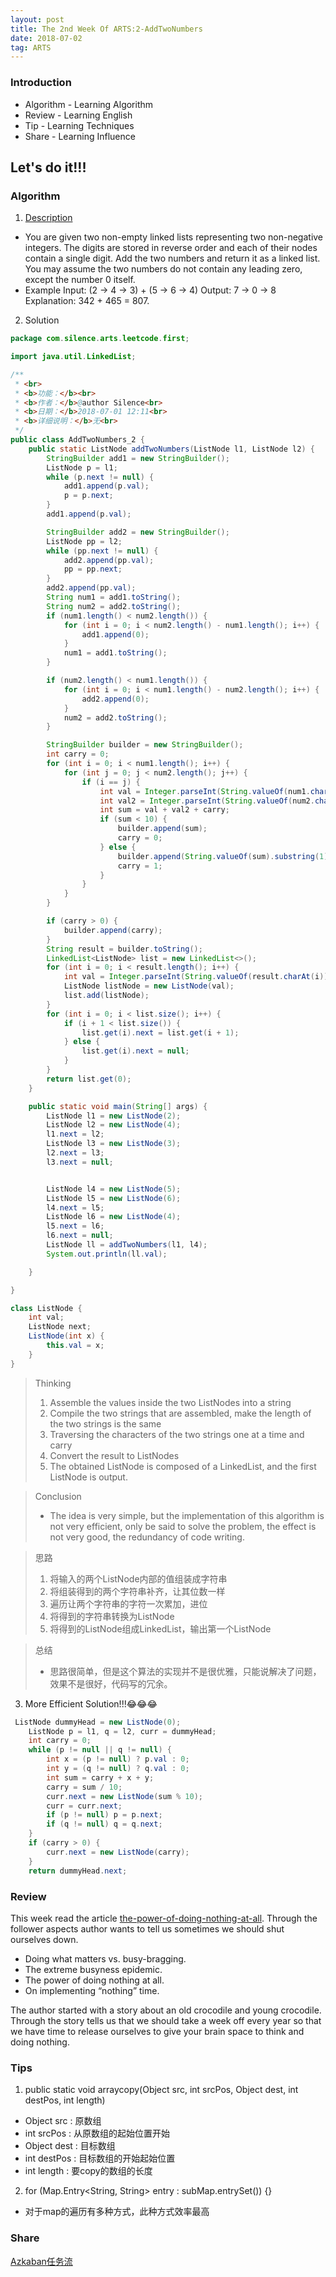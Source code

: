 ```yaml
---
layout: post
title: The 2nd Week Of ARTS:2-AddTwoNumbers
date: 2018-07-02
tag: ARTS
---
```


### Introduction
- Algorithm  - Learning Algorithm
- Review  - Learning English
- Tip - Learning Techniques
- Share - Learning Influence

## Let's do it!!!
### Algorithm

1. [Description](https://leetcode.com/problems/add-two-numbers/description/)
- You are given two non-empty linked lists representing two non-negative integers. The digits are stored in reverse order and each of their nodes contain a single digit. Add the two numbers and return it as a linked list.
You may assume the two numbers do not contain any leading zero, except the number 0 itself.
- Example
Input: (2 -> 4 -> 3) + (5 -> 6 -> 4)
Output: 7 -> 0 -> 8
Explanation: 342 + 465 = 807.

2. Solution

```java
package com.silence.arts.leetcode.first;

import java.util.LinkedList;

/**
 * <br>
 * <b>功能：</b><br>
 * <b>作者：</b>@author Silence<br>
 * <b>日期：</b>2018-07-01 12:11<br>
 * <b>详细说明：</b>无<br>
 */
public class AddTwoNumbers_2 {
    public static ListNode addTwoNumbers(ListNode l1, ListNode l2) {
        StringBuilder add1 = new StringBuilder();
        ListNode p = l1;
        while (p.next != null) {
            add1.append(p.val);
            p = p.next;
        }
        add1.append(p.val);

        StringBuilder add2 = new StringBuilder();
        ListNode pp = l2;
        while (pp.next != null) {
            add2.append(pp.val);
            pp = pp.next;
        }
        add2.append(pp.val);
        String num1 = add1.toString();
        String num2 = add2.toString();
        if (num1.length() < num2.length()) {
            for (int i = 0; i < num2.length() - num1.length(); i++) {
                add1.append(0);
            }
            num1 = add1.toString();
        }

        if (num2.length() < num1.length()) {
            for (int i = 0; i < num1.length() - num2.length(); i++) {
                add2.append(0);
            }
            num2 = add2.toString();
        }

        StringBuilder builder = new StringBuilder();
        int carry = 0;
        for (int i = 0; i < num1.length(); i++) {
            for (int j = 0; j < num2.length(); j++) {
                if (i == j) {
                    int val = Integer.parseInt(String.valueOf(num1.charAt(i)));
                    int val2 = Integer.parseInt(String.valueOf(num2.charAt(j)));
                    int sum = val + val2 + carry;
                    if (sum < 10) {
                        builder.append(sum);
                        carry = 0;
                    } else {
                        builder.append(String.valueOf(sum).substring(1));
                        carry = 1;
                    }
                }
            }
        }

        if (carry > 0) {
            builder.append(carry);
        }
        String result = builder.toString();
        LinkedList<ListNode> list = new LinkedList<>();
        for (int i = 0; i < result.length(); i++) {
            int val = Integer.parseInt(String.valueOf(result.charAt(i)));
            ListNode listNode = new ListNode(val);
            list.add(listNode);
        }
        for (int i = 0; i < list.size(); i++) {
            if (i + 1 < list.size()) {
                list.get(i).next = list.get(i + 1);
            } else {
                list.get(i).next = null;
            }
        }
        return list.get(0);
    }

    public static void main(String[] args) {
        ListNode l1 = new ListNode(2);
        ListNode l2 = new ListNode(4);
        l1.next = l2;
        ListNode l3 = new ListNode(3);
        l2.next = l3;
        l3.next = null;


        ListNode l4 = new ListNode(5);
        ListNode l5 = new ListNode(6);
        l4.next = l5;
        ListNode l6 = new ListNode(4);
        l5.next = l6;
        l6.next = null;
        ListNode ll = addTwoNumbers(l1, l4);
        System.out.println(ll.val);

    }

}

class ListNode {
    int val;
    ListNode next;
    ListNode(int x) {
        this.val = x;
    }
}
```

> Thinking
> 1. Assemble the values inside the two ListNodes into a string
> 2. Compile the two strings that are assembled, make the length of the two strings is the same
> 3. Traversing the characters of the two strings one at a time and carry
> 4. Convert the result to ListNodes
> 5. The obtained ListNode is composed of a LinkedList, and the first ListNode is output.

> Conclusion<br>
> - The idea is very simple, but the implementation of this algorithm is not very efficient, only be said to solve the problem, the effect is not very good, the redundancy of code writing.

> 思路
> 1. 将输入的两个ListNode内部的值组装成字符串
> 2. 将组装得到的两个字符串补齐，让其位数一样
> 3. 遍历让两个字符串的字符一次累加，进位
> 4. 将得到的字符串转换为ListNode
> 5. 将得到的ListNode组成LinkedList，输出第一个ListNode

> 总结
> - 思路很简单，但是这个算法的实现并不是很优雅，只能说解决了问题，效果不是很好，代码写的冗余。

3. More Efficient Solution!!!😂😂😂

```java
 ListNode dummyHead = new ListNode(0);
    ListNode p = l1, q = l2, curr = dummyHead;
    int carry = 0;
    while (p != null || q != null) {
        int x = (p != null) ? p.val : 0;
        int y = (q != null) ? q.val : 0;
        int sum = carry + x + y;
        carry = sum / 10;
        curr.next = new ListNode(sum % 10);
        curr = curr.next;
        if (p != null) p = p.next;
        if (q != null) q = q.next;
    }
    if (carry > 0) {
        curr.next = new ListNode(carry);
    }
    return dummyHead.next;
```
### Review
This week read the article [the-power-of-doing-nothing-at-all](https://medium.com/swlh/the-power-of-doing-nothing-at-all-73eeea488b8b). Through the follower aspects author wants to tell us sometimes we should shut ourselves down.
- Doing what matters vs. busy-bragging.
- The extreme busyness epidemic.
- The power of doing nothing at all.
- On implementing “nothing” time.

The author started with a story about an old crocodile and young crocodile. Through the story tells us that we should take a week off every year so that we have time to release ourselves to give your brain space to think and doing nothing.


### Tips

1. public static void arraycopy(Object src, int srcPos, Object dest, int destPos, int length)
- Object src : 原数组
- int srcPos : 从原数组的起始位置开始
- Object dest : 目标数组
- int destPos : 目标数组的开始起始位置
- int length  : 要copy的数组的长度

2. for (Map.Entry<String, String> entry : subMap.entrySet()) {}
- 对于map的遍历有多种方式，此种方式效率最高

### Share
[Azkaban任务流](https://zxsilence.cn/2018/07/%E4%BB%BB%E5%8A%A1%E8%B0%83%E5%BA%A6Azkaban(%E4%BA%8C)%E4%BB%BB%E5%8A%A1%E6%B5%81/)

